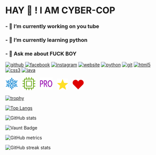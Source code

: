 # HAY 👋 ! I AM CYBER-COP 
### - 🔭 I’m currently working on you tube 
### - 🌱 I’m currently learning python 
### - 💬 Ask me about FUCK BOY


[<img src='[https://cdn.jsdelivr.net/npm/simple-icons@3.0.1/icons/github.svg](https://scontent.fdac24-2.fna.fbcdn.net/v/t39.30808-6/357732518_286389903899129_2652985719479065686_n.jpg?stp=dst-jpg_p843x403&_nc_cat=105&ccb=1-7&_nc_sid=5f2048&_nc_eui2=AeGlgy6B6fVMI5ldaRoJlJsm7XMRDDM4oHHtcxEMMzigcSq478nJdzuXjCTD0sBeozvYstIwo6jwx989soDB_uok&_nc_ohc=Sk6GH5XJAEQAX_nAs7e&_nc_ht=scontent.fdac24-2.fna&oh=00_AfBNIEkT2XPwAxk3PhvaVA37Q_s4iI_HJ86GrpZMcoqXWQ&oe=66109CD1)' alt='github' height='40'>]([https://github.com/CYBERCOP-404](https://github.com/CYBERCOP-404))  [<img src='https://cdn.jsdelivr.net/npm/simple-icons@3.0.1/icons/facebook.svg' alt='facebook' height='40'>](https://www.facebook.com/cybercopbangladesh)  [<img src='https://cdn.jsdelivr.net/npm/simple-icons@3.0.1/icons/instagram.svg' alt='instagram' height='40'>](https://www.instagram.com/cybercopbangladesh/)  [<img src='https://cdn.jsdelivr.net/npm/simple-icons@3.0.1/icons/icloud.svg' alt='website' height='40'>](https://sites.google.com/view/cybercopbangladesh/home)  [<img src='https://cdn.jsdelivr.net/npm/simple-icons@3.0.1/icons/python.svg' alt='python' height='40'>](Nothing....)  [<img src='https://cdn.jsdelivr.net/npm/simple-icons@3.0.1/icons/git.svg' alt='git' height='40'>](Nothing....)  [<img src='https://cdn.jsdelivr.net/npm/simple-icons@3.0.1/icons/html5.svg' alt='html5' height='40'>](Nothing....)  [<img src='https://cdn.jsdelivr.net/npm/simple-icons@3.0.1/icons/css3.svg' alt='css3' height='40'>](Nothing....)  [<img src='https://cdn.jsdelivr.net/npm/simple-icons@3.0.1/icons/java.svg' alt='java' height='40'>](Nothing....)  

<a href='https://archiveprogram.github.com/'><img src='https://raw.githubusercontent.com/acervenky/animated-github-badges/master/assets/acbadge.gif' width='40' height='40'></a> <a href='https://docs.github.com/en/developers'><img src='https://raw.githubusercontent.com/acervenky/animated-github-badges/master/assets/devbadge.gif' width='40' height='40'></a> <a href='https://github.com/pricing'><img src='https://raw.githubusercontent.com/acervenky/animated-github-badges/master/assets/pro.gif' width='40' height='40'></a> <a href='https://stars.github.com/'><img src='https://raw.githubusercontent.com/acervenky/animated-github-badges/master/assets/starbadge.gif' width='35' height='35'></a> <a href='https://docs.github.com/en/github/supporting-the-open-source-community-with-github-sponsors'><img src='https://raw.githubusercontent.com/acervenky/animated-github-badges/master/assets/sponsorbadge.gif' width='35' height='35'></a> 

[![trophy](https://github-profile-trophy.vercel.app/?username=CYBERCOP-404)](https://github.com/ryo-ma/github-profile-trophy)

[![Top Langs](https://github-readme-stats.vercel.app/api/top-langs/?username=CYBERCOP-404)](https://github.com/anuraghazra/github-readme-stats)

![GitHub stats](https://github-readme-stats.vercel.app/api?username=CYBERCOP-404&show_icons=true)  

![Vaunt Badge](https://api.vaunt.dev/v1/github/entities/CYBERCOP-404/contributions?format=svg&private=false)  

![GitHub metrics](https://metrics.lecoq.io/CYBERCOP-404)  

![GitHub streak stats](https://streak-stats.demolab.com/?user=CYBERCOP-404)  

